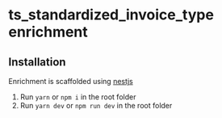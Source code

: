 # ts_standardized_invoice_type enrichment

## Installation

Enrichment is scaffolded using [nestjs](https://docs.nestjs.com/)

1. Run `yarn` or `npm i` in the root folder
2. Run `yarn dev` or `npm run dev` in the root folder
